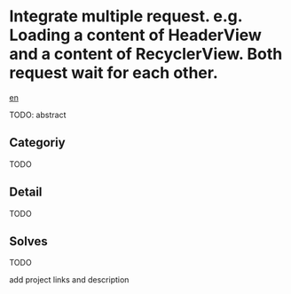 # Integrate multiple request. e.g. Loading a content of HeaderView and a content of RecyclerView. Both request wait for each other.

[en](README_ja.md)

TODO: abstract

## Categoriy

TODO

## Detail

TODO


## Solves

TODO

add project links and description